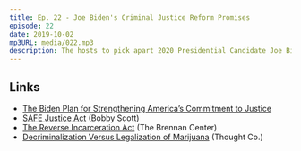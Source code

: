 ```yaml
---
title: Ep. 22 - Joe Biden's Criminal Justice Reform Promises
episode: 22
date: 2019-10-02
mp3URL: media/022.mp3
description: The hosts to pick apart 2020 Presidential Candidate Joe Biden's published plans for Criminal Justice reform, point by point.
---
```


## Links

- [The Biden Plan for Strengthening America’s Commitment to Justice](https://joebiden.com/justice/)
- [SAFE Justice Act](https://bobbyscott.house.gov/SAFEJusticeAct) (Bobby Scott)
- [The Reverse Incarceration Act](https://www.brennancenter.org/sites/default/files/publications/The_Reverse_Mass_Incarceration_Act%20.pdf) (The Brennan Center)
- [Decriminalization Versus Legalization of Marijuana](https://www.thoughtco.com/decriminalization-versus-legalization-of-marijuana-3368393) (Thought Co.)
